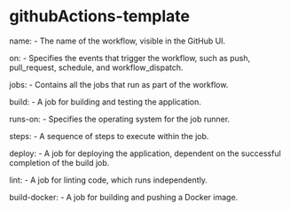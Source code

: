 # githubActions-template

name: - The name of the workflow, visible in the GitHub UI.

on: - Specifies the events that trigger the workflow, such as push, pull_request, schedule, and workflow_dispatch.

jobs: - Contains all the jobs that run as part of the workflow.

build: - A job for building and testing the application.

runs-on: - Specifies the operating system for the job runner.

steps: - A sequence of steps to execute within the job.

deploy: - A job for deploying the application, dependent on the successful completion of the build job.

lint: - A job for linting code, which runs independently.

build-docker: - A job for building and pushing a Docker image.
